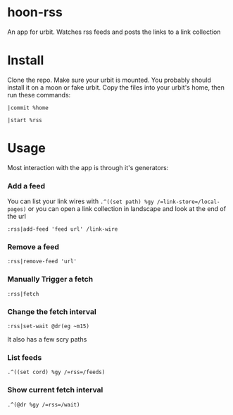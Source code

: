 # hoon-rss
An app for urbit. Watches rss feeds and posts the links to a link collection

# Install
Clone the repo. Make sure your urbit is mounted. You probably should install it on a moon or fake urbit. Copy the files into your urbit's home, then run these commands:

`|commit %home`

`|start %rss`

# Usage
Most interaction with the app is through it's generators:

### Add a feed
You can list your link wires with `.^((set path) %gy /=link-store=/local-pages)` or you can open a link collection in landscape and look at the end of the url

`:rss|add-feed 'feed url' /link-wire`

### Remove a feed
`:rss|remove-feed 'url'`

### Manually Trigger a fetch
`:rss|fetch`

### Change the fetch interval
`:rss|set-wait @dr(eg ~m15)`

It also has a few scry paths

### List feeds
`.^((set cord) %gy /=rss=/feeds)`

### Show current fetch interval
`.^(@dr %gy /=rss=/wait)`
